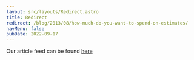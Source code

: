 ```yaml
---
layout: src/layouts/Redirect.astro
title: Redirect
redirect: /blog/2013/08/how-much-do-you-want-to-spend-on-estimates/
navMenu: false
pubDate: 2022-09-17
---
```

<div>
Our article feed can be found <a href="/blog/2013/08/how-much-do-you-want-to-spend-on-estimates/">here</a>
</div>
